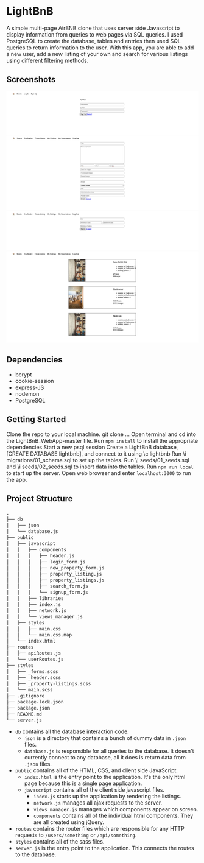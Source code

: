 # LightBnB

A simple multi-page AirBNB clone that uses server side Javascript to display information from queries to web pages via SQL queries.
I used PostgreSQL to create the database, tables and entries then used SQL queries to return information to the user.
With this app, you are able to add a new user, add a new listing of your own and search for various listings using different filtering methods.

## Screenshots

!["Screenshot of the addNewUser function"](https://github.com/Upgrayedd0408/LightBnB/blob/master/docs/new_user.png)
!["Screenshot of the addNewProperty Function"](https://github.com/Upgrayedd0408/LightBnB/blob/master/docs/add_new_property.png)
!["Screenshot of the search form"](https://github.com/Upgrayedd0408/LightBnB/blob/master/docs/search_properties.png)
!["Screenshot of the page that shows your listings](https://github.com/Upgrayedd0408/LightBnB/blob/master/docs/my_listings.png)

## Dependencies

 - bcrypt
 - cookie-session
 - express-JS
 - nodemon
 - PostgreSQL

## Getting Started

Clone the repo to your local machine. git clone ...
Open terminal and cd into the LightBnB_WebApp-master file.
Run `npm install` to install the appropriate dependencies
Start a new psql session
Create a LightBnB database, [CREATE DATABASE lightbnb], and connect to it using \c lightbnb
Run \i migrations/01_schema.sql to set up the tables.
Run \i seeds/01_seeds.sql and \i seeds/02_seeds.sql to insert data into the tables.
Run `npm run local` to start up the server.
Open web browser and enter `localhost:3000` to run the app.

## Project Structure

```
.
├── db
│   ├── json
│   └── database.js
├── public
│   ├── javascript
│   │   ├── components 
│   │   │   ├── header.js
│   │   │   ├── login_form.js
│   │   │   ├── new_property_form.js
│   │   │   ├── property_listing.js
│   │   │   ├── property_listings.js
│   │   │   ├── search_form.js
│   │   │   └── signup_form.js
│   │   ├── libraries
│   │   ├── index.js
│   │   ├── network.js
│   │   └── views_manager.js
│   ├── styles
│   │   ├── main.css
│   │   └── main.css.map
│   └── index.html
├── routes
│   ├── apiRoutes.js
│   └── userRoutes.js
├── styles  
│   ├── _forms.scss
│   ├── _header.scss
│   ├── _property-listings.scss
│   └── main.scss
├── .gitignore
├── package-lock.json
├── package.json
├── README.md
└── server.js
```

* `db` contains all the database interaction code.
  * `json` is a directory that contains a bunch of dummy data in `.json` files.
  * `database.js` is responsible for all queries to the database. It doesn't currently connect to any database, all it does is return data from `.json` files.
* `public` contains all of the HTML, CSS, and client side JavaScript. 
  * `index.html` is the entry point to the application. It's the only html page because this is a single page application.
  * `javascript` contains all of the client side javascript files.
    * `index.js` starts up the application by rendering the listings.
    * `network.js` manages all ajax requests to the server.
    * `views_manager.js` manages which components appear on screen.
    * `components` contains all of the individual html components. They are all created using jQuery.
* `routes` contains the router files which are responsible for any HTTP requests to `/users/something` or `/api/something`. 
* `styles` contains all of the sass files. 
* `server.js` is the entry point to the application. This connects the routes to the database.

